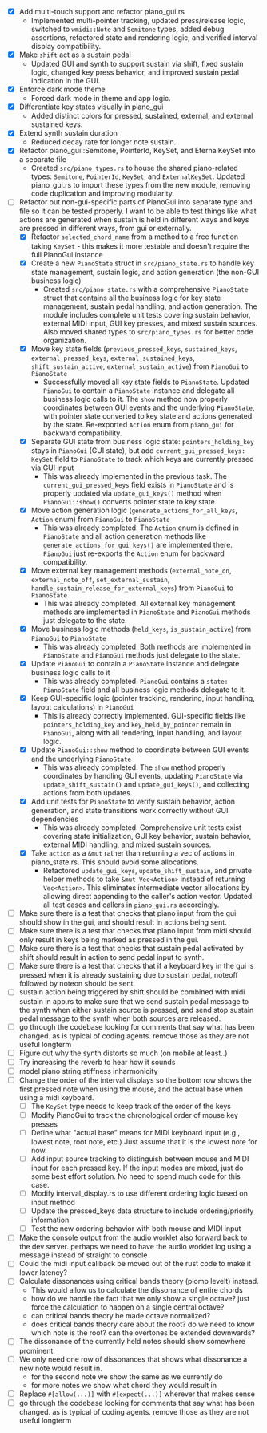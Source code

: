 - [x] Add multi-touch support and refactor piano_gui.rs
  - Implemented multi-pointer tracking, updated press/release logic, switched to `wmidi::Note` and `Semitone` types, added debug assertions, refactored state and rendering logic, and verified interval display compatibility.
- [x] Make `shift` act as a sustain pedal
  - Updated GUI and synth to support sustain via shift, fixed sustain logic, changed key press behavior, and improved sustain pedal indication in the GUI.
- [x] Enforce dark mode theme
  - Forced dark mode in theme and app logic.
- [x] Differentiate key states visually in piano_gui
  - Added distinct colors for pressed, sustained, external, and external sustained keys.
- [x] Extend synth sustain duration
  - Reduced decay rate for longer note sustain.
- [x] Refactor piano_gui::Semitone, PointerId, KeySet, and EternalKeySet into a separate file
  - Created `src/piano_types.rs` to house the shared piano-related types: `Semitone`, `PointerId`, `KeySet`, and `ExternalKeySet`. Updated piano_gui.rs to import these types from the new module, removing code duplication and improving modularity.
- [ ] Refactor out non-gui-specific parts of PianoGui into separate type and file so it can be tested properly. I want to be able to test things like what actions are generated when sustain is held in different ways and keys are pressed in different ways, from gui or externally.
  - [x] Refactor `selected_chord_name` from a method to a free function taking `KeySet` - this makes it more testable and doesn't require the full PianoGui instance
  - [x] Create a new `PianoState` struct in `src/piano_state.rs` to handle key state management, sustain logic, and action generation (the non-GUI business logic)
    - Created `src/piano_state.rs` with a comprehensive `PianoState` struct that contains all the business logic for key state management, sustain pedal handling, and action generation. The module includes complete unit tests covering sustain behavior, external MIDI input, GUI key presses, and mixed sustain sources. Also moved shared types to `src/piano_types.rs` for better code organization.
  - [x] Move key state fields (`previous_pressed_keys`, `sustained_keys`, `external_pressed_keys`, `external_sustained_keys`, `shift_sustain_active`, `external_sustain_active`) from `PianoGui` to `PianoState`
    - Successfully moved all key state fields to `PianoState`. Updated `PianoGui` to contain a `PianoState` instance and delegate all business logic calls to it. The `show` method now properly coordinates between GUI events and the underlying `PianoState`, with pointer state converted to key state and actions generated by the state. Re-exported `Action` enum from `piano_gui` for backward compatibility.
  - [x] Separate GUI state from business logic state: `pointers_holding_key` stays in `PianoGui` (GUI state), but add `current_gui_pressed_keys: KeySet` field to `PianoState` to track which keys are currently pressed via GUI input
    - This was already implemented in the previous task. The `current_gui_pressed_keys` field exists in `PianoState` and is properly updated via `update_gui_keys()` method when `PianoGui::show()` converts pointer state to key state.
  - [x] Move action generation logic (`generate_actions_for_all_keys`, `Action` enum) from `PianoGui` to `PianoState`
    - This was already completed. The `Action` enum is defined in `PianoState` and all action generation methods like `generate_actions_for_gui_keys()` are implemented there. `PianoGui` just re-exports the `Action` enum for backward compatibility.
  - [x] Move external key management methods (`external_note_on`, `external_note_off`, `set_external_sustain`, `handle_sustain_release_for_external_keys`) from `PianoGui` to `PianoState`
    - This was already completed. All external key management methods are implemented in `PianoState` and `PianoGui` methods just delegate to the state.
  - [x] Move business logic methods (`held_keys`, `is_sustain_active`) from `PianoGui` to `PianoState`
    - This was already completed. Both methods are implemented in `PianoState` and `PianoGui` methods just delegate to the state.
  - [x] Update `PianoGui` to contain a `PianoState` instance and delegate business logic calls to it
    - This was already completed. `PianoGui` contains a `state: PianoState` field and all business logic methods delegate to it.
  - [x] Keep GUI-specific logic (pointer tracking, rendering, input handling, layout calculations) in `PianoGui`
    - This is already correctly implemented. GUI-specific fields like `pointers_holding_key` and `key_held_by_pointer` remain in `PianoGui`, along with all rendering, input handling, and layout logic.
  - [x] Update `PianoGui::show` method to coordinate between GUI events and the underlying `PianoState`
    - This was already completed. The `show` method properly coordinates by handling GUI events, updating `PianoState` via `update_shift_sustain()` and `update_gui_keys()`, and collecting actions from both updates.
  - [x] Add unit tests for `PianoState` to verify sustain behavior, action generation, and state transitions work correctly without GUI dependencies
    - This was already completed. Comprehensive unit tests exist covering state initialization, GUI key behavior, sustain behavior, external MIDI handling, and mixed sustain sources.
  - [x] Take `action` as a `&mut` rather than returning a vec of actions in piano_state.rs. This should avoid some allocations.
    - Refactored `update_gui_keys`, `update_shift_sustain`, and private helper methods to take `&mut Vec<Action>` instead of returning `Vec<Action>`. This eliminates intermediate vector allocations by allowing direct appending to the caller's action vector. Updated all test cases and callers in `piano_gui.rs` accordingly.
- [ ] Make sure there is a test that checks that piano input from the gui should show in the gui, and should result in actions being sent.
- [ ] Make sure there is a test that checks that piano input from midi should only result in keys being marked as pressed in the gui.
- [ ] Make sure there is a test that checks that sustain pedal activated by shift should result in action to send pedal input to synth.
- [ ] Make sure there is a test that checks that if a keyboard key in the gui is pressed when it is already sustaining due to sustain pedal, noteoff followed by noteon should be sent.
- [ ] sustain action being triggered by shift should be combined with midi sustain in app.rs to make sure that we send sustain pedal message to the synth when either sustain source is pressed, and send stop sustain pedal message to the synth when both sources are released.
- [ ] go through the codebase looking for comments that say what has been changed. as is typical of coding agents. remove those as they are not useful longterm    
- [ ] Figure out why the synth distorts so much (on mobile at least..)
- [ ] Try increasing the reverb to hear how it sounds
- [ ] model piano string stiffness inharmonicity
- [ ] Change the order of the interval displays so the bottom row shows the first pressed note when using the mouse, and the actual base when using a midi keyboard.
  - [ ] The `KeySet` type needs to keep track of the order of the keys
  - [ ] Modify PianoGui to track the chronological order of mouse key presses
  - [ ] Define what "actual base" means for MIDI keyboard input (e.g., lowest note, root note, etc.) Just assume that it is the lowest note for now.
  - [ ] Add input source tracking to distinguish between mouse and MIDI input for each pressed key. If the input modes are mixed, just do some best effort solution. No need to spend much code for this case.
  - [ ] Modify interval_display.rs to use different ordering logic based on input method
  - [ ] Update the pressed_keys data structure to include ordering/priority information
  - [ ] Test the new ordering behavior with both mouse and MIDI input
- [ ] Make the console output from the audio worklet also forward back to the dev server. perhaps we need to have the audio worklet log using a message instead of straight to console
- [ ] Could the midi input callback be moved out of the rust code to make it lower latency?
- [ ] Calculate dissonances using critical bands theory (plomp levelt) instead.
    - This would allow us to calculate the dissonance of entire chords
    - how do we handle the fact that we only show a single octave? just force the calculation to happen on a single central octave?
    - can critical bands theory be made octave normalized?
    - does critical bands theory care about the root? do we need to know which note is the root? can the overtones be extended downwards?
- [ ] The dissonance of the currently held notes should show somewhere prominent
- [ ] We only need one row of dissonances that shows what dissonance a new note would result in.
    - for the second note we show the same as we currently do
    - for more notes we show what chord they would result in
- [ ] Replace `#[allow(...)]` with `#[expect(...)]` wherever that makes sense
- [ ] go through the codebase looking for comments that say what has been changed. as is typical of coding agents. remove those as they are not useful longterm
